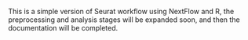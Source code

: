 This is a simple version of Seurat workflow using NextFlow and R, the preprocessing and analysis stages will be expanded soon, and then the documentation will be completed.
